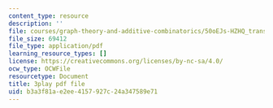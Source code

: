 ```yaml
---
content_type: resource
description: ''
file: courses/graph-theory-and-additive-combinatorics/50oEJs-HZHQ_transcript.pdf
file_size: 69412
file_type: application/pdf
learning_resource_types: []
license: https://creativecommons.org/licenses/by-nc-sa/4.0/
ocw_type: OCWFile
resourcetype: Document
title: 3play pdf file
uid: b3a3f81a-e2ee-4157-927c-24a347589e71
---
```

